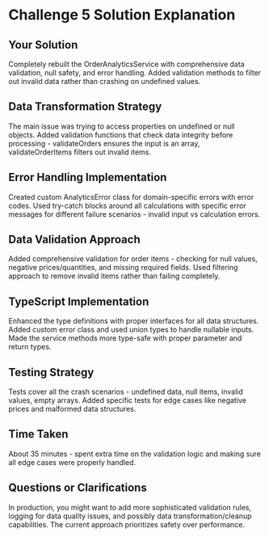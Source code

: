 # Challenge 5 Solution Explanation

## Your Solution
Completely rebuilt the OrderAnalyticsService with comprehensive data validation, null safety, and error handling. Added validation methods to filter out invalid data rather than crashing on undefined values.

## Data Transformation Strategy
The main issue was trying to access properties on undefined or null objects. Added validation functions that check data integrity before processing - validateOrders ensures the input is an array, validateOrderItems filters out invalid items.

## Error Handling Implementation
Created custom AnalyticsError class for domain-specific errors with error codes. Used try-catch blocks around all calculations with specific error messages for different failure scenarios - invalid input vs calculation errors.

## Data Validation Approach
Added comprehensive validation for order items - checking for null values, negative prices/quantities, and missing required fields. Used filtering approach to remove invalid items rather than failing completely.

## TypeScript Implementation
Enhanced the type definitions with proper interfaces for all data structures. Added custom error class and used union types to handle nullable inputs. Made the service methods more type-safe with proper parameter and return types.

## Testing Strategy
Tests cover all the crash scenarios - undefined data, null items, invalid values, empty arrays. Added specific tests for edge cases like negative prices and malformed data structures.

## Time Taken
About 35 minutes - spent extra time on the validation logic and making sure all edge cases were properly handled.

## Questions or Clarifications
In production, you might want to add more sophisticated validation rules, logging for data quality issues, and possibly data transformation/cleanup capabilities. The current approach prioritizes safety over performance.

